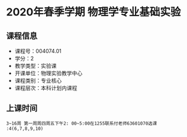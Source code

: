 # 2020年春季学期 物理学专业基础实验 






## 课程信息

- 课程号：004074.01
- 学分：2
- 教学类型：实验课
- 开课单位：物理实验教学中心
- 课程类别：专业核心
- 课程层次：本科计划内课程

## 上课时间

```
3~16周 第一周周四周五下午2: 00~5:00在1255联系付老师63601070选课 :4(6,7,8,9,10)
```

